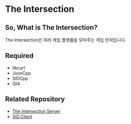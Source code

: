 # The Intersection
So, What is The Intersection?
----------
The Intersection은 여러 게임 플랫폼을 모아주는 게임 런처입니다.

Required
----------
 * libcurl
 * JsonCpp
 * SIDCpp
 * Qt4

Related Repository
----------
 * [The Intersection Server](https://github.com/startergate/ti-server)
 * [SID.Client](https://github.com/startergate/SID.Client)
